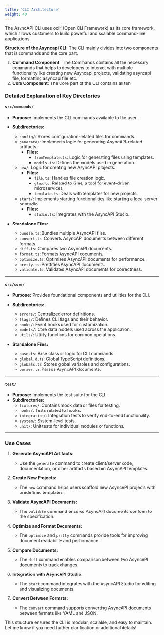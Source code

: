 ```yaml
---
title: 'CLI Architecture'
weight: 40
---
```


The AsyncAPI CLI uses oclif (Open CLI Framework) as its core framework, which allows customers to build powerful and scalable command-line applications. 

**Structure of the Asyncapi CLI**: The CLI mainly divides into two components that is commands and the core part.

1. **Command Component** : The Commands contains all the necessary commands that helps to developers to interact with multiple functionality like creating new Asyncapi projects, validating asyncapi file, formatting asyncapi file etc. 
2. **Core Component**: The Core part of the CLI contains all teh 



### **Detailed Explanation of Key Directories**

#### **`src/commands/`**
- **Purpose:** Implements the CLI commands available to the user.
- **Subdirectories:**
  - `config/`: Stores configuration-related files for commands.
  - `generate/`: Implements logic for generating AsyncAPI-related artifacts.
    - **Files:**
      - `fromTemplate.ts`: Logic for generating files using templates.
      - `models.ts`: Defines the models used in generation.
  - `new/`: Logic for creating new AsyncAPI projects.
    - **Files:**
      - `file.ts`: Handles file creation logic.
      - `glee.ts`: Related to Glee, a tool for event-driven microservices.
      - `template.ts`: Deals with templates for new projects.
  - `start/`: Implements starting functionalities like starting a local server or studio.
    - **Files:**
      - `studio.ts`: Integrates with the AsyncAPI Studio.

- **Standalone Files:**
  - `bundle.ts`: Bundles multiple AsyncAPI files.
  - `convert.ts`: Converts AsyncAPI documents between different formats.
  - `diff.ts`: Compares two AsyncAPI documents.
  - `format.ts`: Formats AsyncAPI documents.
  - `optimize.ts`: Optimizes AsyncAPI documents for performance.
  - `pretty.ts`: Prettifies AsyncAPI documents.
  - `validate.ts`: Validates AsyncAPI documents for correctness.

---

#### **`src/core/`**
- **Purpose:** Provides foundational components and utilities for the CLI.
- **Subdirectories:**
  - `errors/`: Centralized error definitions.
  - `flags/`: Defines CLI flags and their behavior.
  - `hooks/`: Event hooks used for customization.
  - `models/`: Core data models used across the application.
  - `utils/`: Utility functions for common operations.

- **Standalone Files:**
  - `base.ts`: Base class or logic for CLI commands.
  - `global.d.ts`: Global TypeScript definitions.
  - `globals.ts`: Stores global variables and configurations.
  - `parser.ts`: Parses AsyncAPI documents.

---

#### **`test/`**
- **Purpose:** Implements the test suite for the CLI.
- **Subdirectories:**
  - `fixtures/`: Contains mock data or files for testing.
  - `hooks/`: Tests related to hooks.
  - `integration/`: Integration tests to verify end-to-end functionality.
  - `system/`: System-level tests.
  - `unit/`: Unit tests for individual modules or functions.

---

### **Use Cases**

1. **Generate AsyncAPI Artifacts:**
   - Use the `generate` command to create client/server code, documentation, or other artifacts based on AsyncAPI templates.

2. **Create New Projects:**
   - The `new` command helps users scaffold new AsyncAPI projects with predefined templates.

3. **Validate AsyncAPI Documents:**
   - The `validate` command ensures AsyncAPI documents conform to the specification.

4. **Optimize and Format Documents:**
   - The `optimize` and `pretty` commands provide tools for improving document readability and performance.

5. **Compare Documents:**
   - The `diff` command enables comparison between two AsyncAPI documents to track changes.

6. **Integration with AsyncAPI Studio:**
   - The `start` command integrates with the AsyncAPI Studio for editing and visualizing documents.

7. **Convert Between Formats:**
   - The `convert` command supports converting AsyncAPI documents between formats like YAML and JSON.



This structure ensures the CLI is modular, scalable, and easy to maintain. Let me know if you need further clarification or additional details!
